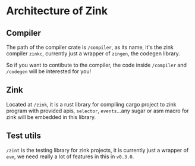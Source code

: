 # Architecture of Zink

## Compiler

The path of the compiler crate is `/compiler`, as its name, it's the zink compiler
`zinkc`, currently just a wrapper of `zingen`, the codegen library.

So if you want to contibute to the compiler, the code inside `/compiler` and `/codegen`
will be interested for you!

## Zink

Located at `/zink`, it is a rust library for compiling cargo project to zink program
with provided apis, `selector`, `events`...any sugar or asm macro for zink will be
embedded in this library.

## Test utils

`/zint` is the testing library for zink projects, it is currently just a wrapper
of `evm`, we need really a lot of features in this in `v0.3.0`.

